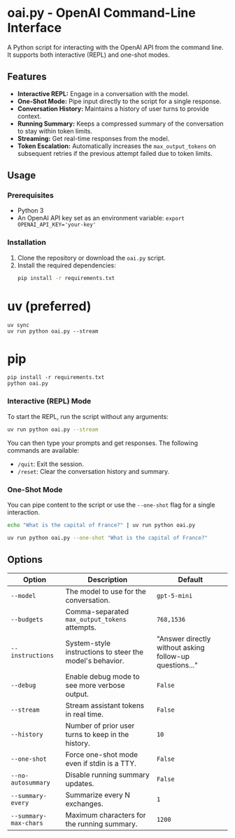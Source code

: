 # oai.py - OpenAI Command-Line Interface

A Python script for interacting with the OpenAI API from the command line. It supports both interactive (REPL) and one-shot modes.

## Features

- **Interactive REPL:** Engage in a conversation with the model.
- **One-Shot Mode:** Pipe input directly to the script for a single response.
- **Conversation History:** Maintains a history of user turns to provide context.
- **Running Summary:** Keeps a compressed summary of the conversation to stay within token limits.
- **Streaming:** Get real-time responses from the model.
- **Token Escalation:** Automatically increases the `max_output_tokens` on subsequent retries if the previous attempt failed due to token limits.

## Usage

### Prerequisites

- Python 3
- An OpenAI API key set as an environment variable: `export OPENAI_API_KEY='your-key'`

### Installation

1.  Clone the repository or download the `oai.py` script.
2.  Install the required dependencies:
    ```bash
    pip install -r requirements.txt
    ```
# uv (preferred)
```
uv sync
uv run python oai.py --stream
```
# pip
```
pip install -r requirements.txt
python oai.py
```

### Interactive (REPL) Mode

To start the REPL, run the script without any arguments:

```bash
uv run python oai.py --stream
```

You can then type your prompts and get responses. The following commands are available:

- `/quit`: Exit the session.
- `/reset`: Clear the conversation history and summary.

### One-Shot Mode

You can pipe content to the script or use the `--one-shot` flag for a single interaction.

```bash
echo "What is the capital of France?" | uv run python oai.py
```

```bash
uv run python oai.py --one-shot "What is the capital of France?"
```

## Options

| Option                | Description                                                                      | Default                                                               |
| --------------------- | -------------------------------------------------------------------------------- | --------------------------------------------------------------------- |
| `--model`             | The model to use for the conversation.                                           | `gpt-5-mini`                                                          |
| `--budgets`           | Comma-separated `max_output_tokens` attempts.                                    | `768,1536`                                                            |
| `--instructions`      | System-style instructions to steer the model's behavior.                         | "Answer directly without asking follow-up questions..."               |
| `--debug`             | Enable debug mode to see more verbose output.                                    | `False`                                                               |
| `--stream`            | Stream assistant tokens in real time.                                            | `False`                                                               |
| `--history`           | Number of prior user turns to keep in the history.                               | `10`                                                                  |
| `--one-shot`          | Force one-shot mode even if stdin is a TTY.                                      | `False`                                                               |
| `--no-autosummary`    | Disable running summary updates.                                                 | `False`                                                               |
| `--summary-every`     | Summarize every N exchanges.                                                     | `1`                                                                   |
| `--summary-max-chars` | Maximum characters for the running summary.                                      | `1200`                                                                |
